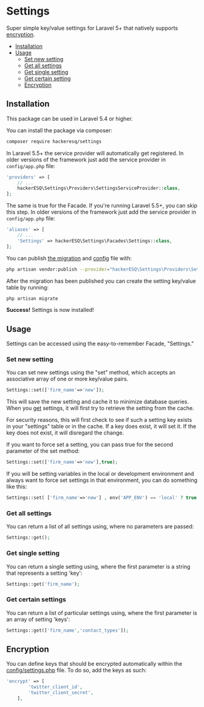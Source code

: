 # Settings
Super simple key/value settings for Laravel 5+ that natively supports [encryption](#encryption).

* [Installation](#installation)
* [Usage](#usage)
  * [Set new setting](#set-new-setting)
  * [Get all settings](#get-all-settings)
  * [Get single setting](#get-single-setting)
  * [Get certain setting](#get-certain-setting)
  * [Encryption](#encryption)
  
  
## Installation
This package can be used in Laravel 5.4 or higher.

You can install the package via composer:

``` bash
composer require hackeresq/settings
```

In Laravel 5.5+ the service provider will automatically get registered. In older versions of the framework just add the service provider in `config/app.php` file:

```php
'providers' => [
    // ...
    hackerESQ\Settings\Providers\SettingsServiceProvider::class,
];
```
The same is true for the Facade. If you're running Laravel 5.5+, you can skip this step. In older versions of the framework just add the service provider in `config/app.php` file:

```php
'aliases' => [
    // ...
    'Settings' => hackerESQ\Settings\Facades\Settings::class,
];
```

You can publish [the migration](https://github.com/hackerESQ/settings/blob/master/database/migrations/create_settings_table.php) and [config](https://github.com/hackerESQ/settings/blob/master/config/settings.php) file with:

```bash
php artisan vendor:publish --provider="hackerESQ\Settings\Providers\SettingsServiceProvider"
```

After the migration has been published you can create the setting key/value table by running:

```bash
php artisan migrate
```

<b>Success!</b> Settings is now installed!

## Usage

Settings can be accessed using the easy-to-remember Facade, "Settings."

### Set new setting
You can set new settings using the "set" method, which accepts an associative array of one or more key/value pairs.

```php
Settings::set(['firm_name'=>'new']);
```

This will save the new setting and cache it to minimize database queries. When you [get](#get-all-settings) settings, it will first try to retrieve the setting from the cache.

For security reasons, this will first check to see if such a setting key exists in your "settings" table or in the cache. If a key does exist, it will set it. If the key does not exist, it will disregard the change. 

If you want to force set a setting, you can pass true for the second parameter of the set method:

```php
Settings::set(['firm_name'=>'new'],true);
```

If you will be setting variables in the local or development environment and always want to force set settings in that environment, you can do something like this:

```php
Settings::set( ['firm_name'=>'new'] , env('APP_ENV') == 'local' ? true : false );
```


### Get all settings
You can return a list of all settings using, where no parameters are passed:

```php
Settings::get();
```

### Get single setting
You can return a single setting using, where the first parameter is a string that represents a setting 'key':

```php
Settings::get('firm_name');
```

### Get certain settings
You can return a list of particular settings using, where the first parameter is an array of setting 'keys':

```php
Settings::get(['firm_name','contact_types']);
```

## Encryption

You can define keys that should be encrypted automatically within the [config/settings.php](https://github.com/hackerESQ/settings/blob/master/config/settings.php) file. To do so, add the keys as such:

```php
'encrypt' => [
        'twitter_client_id',
        'twitter_client_secret',
    ],
```


